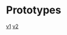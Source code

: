 # Prototypes
[v1](https://xd.adobe.com/view/0e1b8c9b-5528-49bd-a01f-4ac2f8094394-5b48/)
[v2](https://xd.adobe.com/view/abd1fe61-4ce9-4260-a19b-ee2baa2c0412-fe82/)
